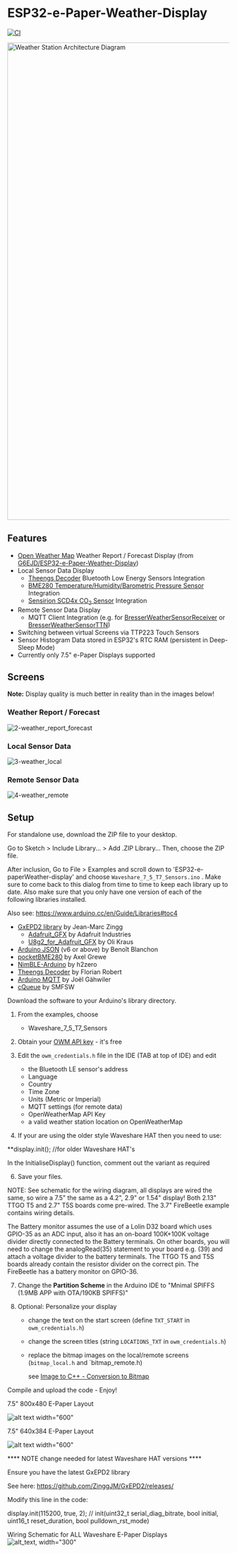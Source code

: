 # ESP32-e-Paper-Weather-Display
[![CI](https://github.com/matthias-bs/ESP32-e-Paper-Weather-Display/actions/workflows/CI.yml/badge.svg)](https://github.com/matthias-bs/ESP32-e-Paper-Weather-Display/actions/workflows/CI.yml)

<img src="https://github.com/matthias-bs/ESP32-e-Paper-Weather-Display/blob/main/weather_station_architecture.png" alt="Weather Station Architecture Diagram" width="1080">

## Features
* [Open Weather Map](https://openweathermap.org/) Weather Report / Forecast Display (from [G6EJD/ESP32-e-Paper-Weather-Display](https://github.com/G6EJD/ESP32-e-Paper-Weather-Display))
* Local Sensor Data Display
    * [Theengs Decoder](https://github.com/theengs/decoder) Bluetooth Low Energy Sensors Integration
    * [BME280 Temperature/Humidity/Barometric Pressure Sensor](https://www.bosch-sensortec.com/products/environmental-sensors/humidity-sensors-bme280/) Integration
    * [Sensirion SCD4x CO<sub>2</sub> Sensor](https://developer.sensirion.com/sensirion-products/scd4x-co2-sensors/) Integration
* Remote Sensor Data Display
    * MQTT Client Integration (e.g. for [BresserWeatherSensorReceiver](https://github.com/matthias-bs/BresserWeatherSensorReceiver) or [BresserWeatherSensorTTN](https://github.com/matthias-bs/BresserWeatherSensorTTN))
* Switching between virtual Screens via TTP223 Touch Sensors
* Sensor Histogram Data stored in ESP32's RTC RAM (persistent in Deep-Sleep Mode)
* Currently only 7.5" e-Paper Displays supported

## Screens
**Note:** Display quality is much better in reality than in the images below! 
### Weather Report / Forecast
![2-weather_report_forecast](https://user-images.githubusercontent.com/83612361/219954116-dd68a860-7884-4ef7-af2b-0ddd452a2d07.jpg)
### Local Sensor Data
![3-weather_local](https://user-images.githubusercontent.com/83612361/219953502-6f0e3b16-58f8-4845-b5d6-c796484c778f.jpg)
### Remote Sensor Data
![4-weather_remote](https://user-images.githubusercontent.com/83612361/219953834-cd48c8b0-d533-40d9-b4aa-15b58e0bcb52.png)


## Setup

For standalone use, download the ZIP file to your desktop.

Go to Sketch > Include Library... > Add .ZIP Library... Then, choose the ZIP file.

After inclusion, Go to File > Examples and scroll down to 'ESP32-e-paperWeather-display' and choose `Waveshare_7_5_T7_Sensors.ino` <!--your version/screen size-->. Make sure to come back to this dialog from time to time to keep each library up to date. Also make sure that you only have one version of each of the following libraries installed.

Also see: https://www.arduino.cc/en/Guide/Libraries#toc4

- [GxEPD2 library](https://github.com/ZinggJM/GxEPD2) by Jean-Marc Zingg
   - [Adafruit_GFX](https://github.com/adafruit/Adafruit-GFX-Library) by Adafruit Industries
   - [U8g2_for_Adafruit_GFX](https://github.com/olikraus/U8g2_for_Adafruit_GFX) by Oli Kraus
- [Arduino JSON](https://github.com/bblanchon/ArduinoJson) (v6 or above) by Benoît Blanchon
- [pocketBME280](https://github.com/angrest/pocketBME280) by Axel Grewe
- [NimBLE-Arduino](https://github.com/h2zero/NimBLE-Arduino) by h2zero
- [Theengs Decoder](https://github.com/theengs/decoder) by Florian Robert
- [Arduino MQTT](https://github.com/256dpi/arduino-mqtt) by Joël Gähwiler
- [cQueue](https://github.com/SMFSW/cQueue) by SMFSW

Download the software to your Arduino's library directory.

1. From the examples, choose <!--depending on your module either-->
   - Waveshare_7_5_T7_Sensors
   <!-- Waveshare_7_5_T7 (newer 800x480 version of the older 640x384)-->

2. Obtain your [OWM API key](https://openweathermap.org/appid) - it's free

3. Edit the `owm_credentials.h` file in the IDE (TAB at top of IDE) and edit
   * the Bluetooth LE sensor's address
   * Language
   * Country
   * Time Zone
   * Units (Metric or Imperial)
   * MQTT settings (for remote data)
   * OpenWeatherMap API Key
   * a valid weather station location on OpenWeatherMap

5. If your are using the older style Waveshare HAT then you need to use:
  
  **display.init(); //for older Waveshare HAT's 
  
  In the InitialiseDisplay() function, comment out the variant as required 

6. Save your files.

NOTE: See schematic for the wiring diagram, all displays are wired the same, so wire a 7.5" the same as a 4.2", 2.9" or 1.54" display! Both 2.13" TTGO T5 and 2.7" T5S boards come pre-wired. The 3.7" FireBeetle example contains wiring details.

The Battery monitor assumes the use of a Lolin D32 board which uses GPIO-35 as an ADC input, also it has an on-board 100K+100K voltage divider directly connected to the Battery terminals. On other boards, you will need to change the analogRead(35) statement to your board e.g. (39) and attach a voltage divider to the battery terminals. The TTGO T5 and T5S boards already contain the resistor divider on the correct pin. The FireBeetle has a battery monitor on GPIO-36.

7. Change the **Partition Scheme** in the Arduino IDE to "Mnimal SPIFFS (1.9MB APP with OTA/190KB SPIFFS)"

8. Optional: Personalize your display
   * change the text on the start screen (define `TXT_START` in `owm_credentials.h`)
   * change the screen titles (string `LOCATIONS_TXT` in `owm_credentials.h`)
   * replace the bitmap images on the local/remote screens (`bitmap_local.h` and `bitmap_remote.h)
     
     see [Image to C++ - Conversion to Bitmap](https://javl.github.io/image2cpp/)

Compile and upload the code - Enjoy!

7.5" 800x480 E-Paper Layout

![alt text width="600"](/Waveshare_7_5_new.jpg)

7.5" 640x384 E-Paper Layout

![alt text width="600"](/Waveshare_7_5.jpg)


**** NOTE change needed for latest Waveshare HAT versions ****

Ensure you have the latest GxEPD2 library

See here: https://github.com/ZinggJM/GxEPD2/releases/

Modify this line in the code:

display.init(115200, true, 2); // init(uint32_t serial_diag_bitrate, bool initial, uint16_t reset_duration, bool pulldown_rst_mode)

Wiring Schematic for ALL Waveshare E-Paper Displays
![alt_text, width="300"](/Schematic.JPG)
